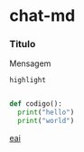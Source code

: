 # chat-md

### Titulo

Mensagem

`highlight`

```python

def codigo():
  print("hello")
  print("world") 
```

[eai](https://www.google.com)
